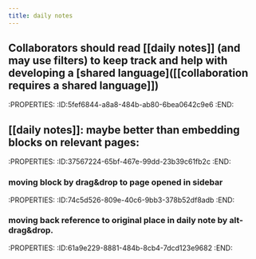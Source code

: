 ```yaml
---
title: daily notes
---
```


## Collaborators should read [[daily notes]] (and may use filters) to keep track and help with developing a [shared language]([[collaboration requires a shared language]])
:PROPERTIES:
:ID:5fef6844-a8a8-484b-ab80-6bea0642c9e6
:END:

## [[daily notes]]: maybe better than embedding blocks on relevant pages:
:PROPERTIES:
:ID:37567224-65bf-467e-99dd-23b39c61fb2c
:END:
### moving block by drag&drop to page opened in sidebar
:PROPERTIES:
:ID:74c5d526-809e-40c6-9bb3-378b52df8adb
:END:

### moving back reference to original place in daily note by alt-drag&drop.
:PROPERTIES:
:ID:61a9e229-8881-484b-8cb4-7dcd123e9682
:END:
